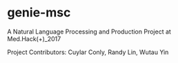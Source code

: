 # genie-msc
A Natural Language Processing and Production Project at Med.Hack(+)_2017


Project Contributors: Cuylar Conly,  Randy Lin, Wutau Yin
